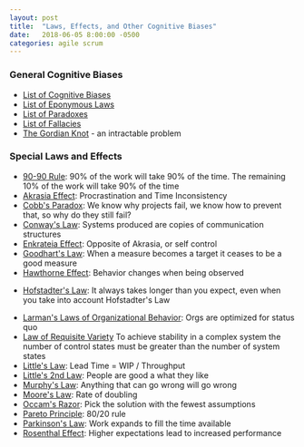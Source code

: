 ```yaml
---
layout: post
title:  "Laws, Effects, and Other Cognitive Biases"
date:   2018-06-05 8:00:00 -0500
categories: agile scrum
---
```


### General Cognitive Biases

* [List of Cognitive Biases](https://en.wikipedia.org/wiki/List_of_cognitive_biases)
* [List of Eponymous Laws](https://en.wikipedia.org/wiki/List_of_eponymous_laws)
* [List of Paradoxes](https://en.wikipedia.org/wiki/List_of_paradoxes)
* [List of Fallacies](https://en.wikipedia.org/wiki/List_of_fallacies)
* [The Gordian Knot](https://en.wikipedia.org/wiki/Gordian_Knot) - an intractable problem

 
### Special Laws and Effects

* [90-90 Rule](https://en.wikipedia.org/wiki/Ninety-ninety_rule): 90% of the work will take 90% of the time.  The remaining 10% of the work will take 90% of the time
* [Akrasia Effect](https://jamesclear.com/akrasia): Procrastination and Time Inconsistency
* [Cobb's Paradox](https://mosaicprojects.wordpress.com/2011/11/26/cobbs-paradox-is-alive-and-well/): We know why projects fail, we know how to prevent that, so why do they still fail?
* [Conway's Law](https://en.wikipedia.org/wiki/Conway%27s_law): Systems produced are copies of communication structures
* [Enkrateia Effect](https://en.wikipedia.org/wiki/Enkrateia): Opposite of Akrasia, or self control
* [Goodhart's Law](https://en.wikipedia.org/wiki/Goodhart%27s_law): When a measure becomes a target it ceases to be a good measure
* [Hawthorne Effect](https://en.wikipedia.org/wiki/Hawthorne_effect): Behavior changes when being observed
+ [Hofstadter's Law](https://en.wikipedia.org/wiki/Hofstadter%27s_law): It always takes longer than you expect, even when you take into account Hofstadter's Law
* [Larman's Laws of Organizational Behavior](http://www.craiglarman.com/wiki/index.php?title=Larman%27s_Laws_of_Organizational_Behavior): Orgs are optimized for status quo
* [Law of Requisite Variety](https://en.wikipedia.org/wiki/Variety_(cybernetics)#Law_of_Requisite_Variety) To achieve stability in a complex system the number of control states must be greater than the number of system states
* [Little's Law](https://en.wikipedia.org/wiki/Little%27s_law): Lead Time = WIP / Throughput
* [Little's 2nd Law](https://www.leanagiletraining.com/littles-second-law/littles-second-law-2/): People are good a what they like
* [Murphy's Law](https://en.wikipedia.org/wiki/Murphy%27s_law): Anything that can go wrong will go wrong
* [Moore's Law](https://en.wikipedia.org/wiki/Moore%27s_law): Rate of doubling
* [Occam's Razor](https://en.wikipedia.org/wiki/Occam%27s_razor): Pick the solution with the fewest assumptions
* [Pareto Principle](https://en.wikipedia.org/wiki/Pareto_principle): 80/20 rule
* [Parkinson's Law](https://en.wikipedia.org/wiki/Parkinson%27s_law): Work expands to fill the time available
* [Rosenthal Effect](https://en.wikipedia.org/wiki/Pygmalion_effect): Higher expectations lead to increased performance